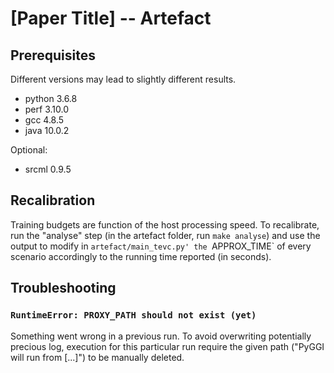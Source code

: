 # [Paper Title] -- Artefact

## Prerequisites

Different versions may lead to slightly different results.

- python 3.6.8
- perf 3.10.0
- gcc 4.8.5
- java 10.0.2

Optional:

- srcml 0.9.5


## Recalibration

Training budgets are function of the host processing speed.
To recalibrate, run the "analyse" step (in the artefact folder, run `make analyse`) and use the output to modify in `artefact/main_tevc.py' the `APPROX_TIME` of every scenario accordingly to the running time reported (in seconds).


## Troubleshooting

### `RuntimeError: PROXY_PATH should not exist (yet)`

Something went wrong in a previous run.
To avoid overwriting potentially precious log, execution for this particular run require the given path ("PyGGI will run from [...]") to be manually deleted.
